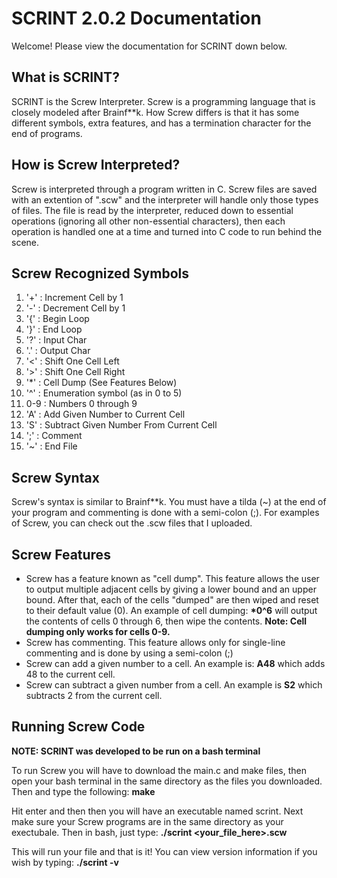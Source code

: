 # SCRINT 2.0.2 Documentation
Welcome! Please view the documentation for SCRINT down below.

## What is SCRINT?
SCRINT is the Screw Interpreter. Screw is a programming language that is closely modeled after Brainf\*\*k. How Screw differs is that it has some different symbols, extra features, and has a termination character for the end of programs.

## How is Screw Interpreted?
Screw is interpreted through a program written in C. Screw files are saved with an extention of ".scw" and the interpreter will handle only those types of files. The file is read by the interpreter, reduced down to essential operations (ignoring all other non-essential characters), then each operation is handled one at a time and turned into C code to run behind the scene.

## Screw Recognized Symbols
1.  '+'  :  Increment Cell by 1
2.  '-'  :  Decrement Cell by 1
3.  '{'  :  Begin Loop
4.  '}'  :  End Loop
5.  '?'  :  Input Char
6.  '.'   :  Output Char
7.  '<'  :  Shift One Cell Left
8.  '>'  :  Shift One Cell Right
9.  '\*'  : Cell Dump (See Features Below)
10. '^'  : Enumeration symbol (as in 0 to 5)
11. 0-9  : Numbers 0 through 9
12. 'A'  : Add Given Number to Current Cell
13. 'S'  : Subtract Given Number From Current Cell
12. ';'  : Comment
13. '~'  :  End File

## Screw Syntax
Screw's syntax is similar to Brainf\*\*k. You must have a tilda (~) at the end of your program and commenting is done with a semi-colon (;). For examples of Screw, you can check out the .scw files that I uploaded.

## Screw Features
- Screw has a feature known as "cell dump". This feature allows the user to output multiple adjacent cells by giving a lower bound and an upper bound. After that, each of the cells "dumped" are then wiped and reset to their default value (0). An example of cell dumping: **\*0^6** will output the contents of cells 0 through 6, then wipe the contents. **Note: Cell dumping only works for cells 0-9.**
- Screw has commenting. This feature allows only for single-line commenting and is done by using a semi-colon (;)
- Screw can add a given number to a cell. An example is: **A48** which adds 48 to the current cell.
- Screw can subtract a given number from a cell. An example is **S2** which subtracts 2 from the current cell.

## Running Screw Code
**NOTE: SCRINT was developed to be run on a bash terminal**

To run Screw you will have to download the main.c and make files, then open your bash terminal in the same directory as the files you downloaded. Then and type the following: 
**make**

Hit enter and then then you will have an executable named scrint. Next make sure your Screw programs are in the same directory as your exectubale. Then in bash, just type:                                                                                                 **./scrint <your_file_here>.scw**

This will run your file and that is it! You can view version information if you wish by typing:                                         **./scrint -v**
